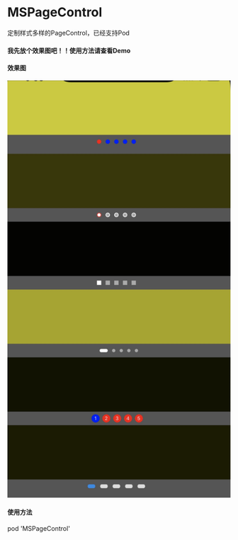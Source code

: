 # MSPageControl
定制样式多样的PageControl，已经支持Pod
#### 我先放个效果图吧！！使用方法请查看Demo
#### 效果图

![image](https://github.com/lztbwlkj/MSPageControl/blob/master/%E6%95%88%E6%9E%9C%E5%9B%BE.png)

#### 使用方法
pod 'MSPageControl'
